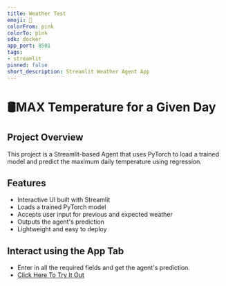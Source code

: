 ```yaml
---
title: Weather Test
emoji: 🚀
colorFrom: pink
colorTo: pink
sdk: docker
app_port: 8501
tags:
- streamlit
pinned: false
short_description: Streamlit Weather Agent App
---
```


# 🛢️MAX Temperature for a Given Day

## Project Overview
This project is a Streamlit-based Agent that uses PyTorch to load a trained model and predict the maximum daily temperature using regression.

## Features
- Interactive UI built with Streamlit
- Loads a trained PyTorch model
- Accepts user input for previous and expected weather
- Outputs the agent's prediction
- Lightweight and easy to deploy


## Interact using the App Tab

- Enter in all the required fields and get the agent's prediction.
- [Click Here To Try It Out](https://huggingface.co/spaces/SoggyBurritos/Weather-Agent)
